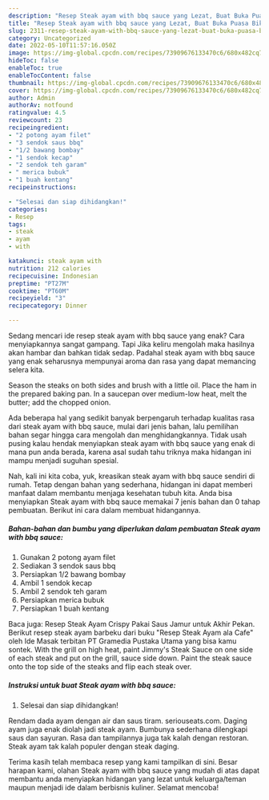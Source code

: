 ```yaml
---
description: "Resep Steak ayam with bbq sauce yang Lezat, Buat Buka Puasa Bikin Ngiler"
title: "Resep Steak ayam with bbq sauce yang Lezat, Buat Buka Puasa Bikin Ngiler"
slug: 2311-resep-steak-ayam-with-bbq-sauce-yang-lezat-buat-buka-puasa-bikin-ngiler
category: Uncategorized
date: 2022-05-10T11:57:16.050Z
image: https://img-global.cpcdn.com/recipes/73909676133470c6/680x482cq70/steak-ayam-with-bbq-sauce-foto-resep-utama.jpg
hideToc: false
enableToc: true
enableTocContent: false
thumbnail: https://img-global.cpcdn.com/recipes/73909676133470c6/680x482cq70/steak-ayam-with-bbq-sauce-foto-resep-utama.jpg
cover: https://img-global.cpcdn.com/recipes/73909676133470c6/680x482cq70/steak-ayam-with-bbq-sauce-foto-resep-utama.jpg
author: Admin
authorAv: notfound
ratingvalue: 4.5
reviewcount: 23
recipeingredient:
- "2 potong ayam filet"
- "3 sendok saus bbq"
- "1/2 bawang bombay"
- "1 sendok kecap"
- "2 sendok teh garam"
- " merica bubuk"
- "1 buah kentang"
recipeinstructions:

- "Selesai dan siap dihidangkan!"
categories:
- Resep
tags:
- steak
- ayam
- with

katakunci: steak ayam with 
nutrition: 212 calories
recipecuisine: Indonesian
preptime: "PT27M"
cooktime: "PT60M"
recipeyield: "3"
recipecategory: Dinner

---
```



Sedang mencari ide resep steak ayam with bbq sauce yang enak? Cara menyiapkannya sangat gampang. Tapi Jika keliru mengolah maka hasilnya akan hambar dan bahkan tidak sedap. Padahal steak ayam with bbq sauce yang enak seharusnya mempunyai aroma dan rasa yang dapat memancing selera kita.


Season the steaks on both sides and brush with a little oil. Place the ham in the prepared baking pan. In a saucepan over medium-low heat, melt the butter; add the chopped onion.

Ada beberapa hal yang sedikit banyak berpengaruh terhadap kualitas rasa dari steak ayam with bbq sauce, mulai dari jenis bahan, lalu pemilihan bahan segar hingga cara mengolah dan menghidangkannya. Tidak usah pusing kalau hendak menyiapkan steak ayam with bbq sauce yang enak di mana pun anda berada, karena asal sudah tahu triknya maka hidangan ini mampu menjadi suguhan spesial.


Nah, kali ini kita coba, yuk, kreasikan steak ayam with bbq sauce sendiri di rumah. Tetap dengan bahan yang sederhana, hidangan ini dapat memberi manfaat dalam membantu menjaga kesehatan tubuh kita. Anda bisa menyiapkan Steak ayam with bbq sauce memakai 7 jenis bahan dan 0 tahap pembuatan. Berikut ini cara dalam membuat hidangannya.

<!--inarticleads1-->

##### Bahan-bahan dan bumbu yang diperlukan dalam pembuatan Steak ayam with bbq sauce:

1. Gunakan 2 potong ayam filet
1. Sediakan 3 sendok saus bbq
1. Persiapkan 1/2 bawang bombay
1. Ambil 1 sendok kecap
1. Ambil 2 sendok teh garam
1. Persiapkan  merica bubuk
1. Persiapkan 1 buah kentang


Baca juga: Resep Steak Ayam Crispy Pakai Saus Jamur untuk Akhir Pekan. Berikut resep steak ayam barbeku dari buku &#34;Resep Steak Ayam ala Cafe&#34; oleh Ide Masak terbitan PT Gramedia Pustaka Utama yang bisa kamu sontek. With the grill on high heat, paint Jimmy&#39;s Steak Sauce on one side of each steak and put on the grill, sauce side down. Paint the steak sauce onto the top side of the steaks and flip each steak over. 

<!--inarticleads2-->

##### Instruksi untuk buat Steak ayam with bbq sauce:


1. Selesai dan siap dihidangkan!

Rendam dada ayam dengan air dan saus tiram. seriouseats.com. Daging ayam juga enak diolah jadi steak ayam. Bumbunya sederhana dilengkapi saus dan sayuran. Rasa dan tampilannya juga tak kalah dengan restoran. Steak ayam tak kalah populer dengan steak daging. 

Terima kasih telah membaca resep yang kami tampilkan di sini. Besar harapan kami, olahan Steak ayam with bbq sauce yang mudah di atas dapat membantu anda menyiapkan hidangan yang lezat untuk keluarga/teman maupun menjadi ide dalam berbisnis kuliner. Selamat mencoba!

